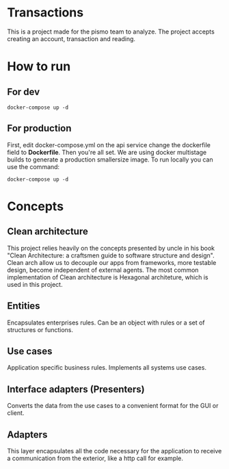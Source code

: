 # Transactions

This is a project made for the pismo team to analyze. The project accepts creating an account, transaction and reading.

# How to run
## For dev
```shell
docker-compose up -d
```
## For production
First, edit docker-compose.yml on the api service change the dockerfile field to **Dockerfile**. Then you're all set.
We are using docker multistage builds to generate a production smallersize image. To run locally you can use the command:
```shell
docker-compose up -d
```
# Concepts
## Clean architecture
This project relies heavily on the concepts presented by uncle in his book "Clean Architecture: a craftsmen guide to software structure and design".
Clean arch allow us to decouple our apps from frameworks, more testable design, become independent of external agents.
The most common implementation of Clean architecture is Hexagonal architeture, which is used in this project.

## Entities
Encapsulates enterprises rules. Can be an object with rules or a set of structures or functions.

## Use cases
Application specific business rules. Implements all systems use cases.

## Interface adapters (Presenters)
Converts the data from the use cases to a convenient format for the GUI or client.

## Adapters
This layer encapsulates all the code necessary for the application to receive a communication from the exterior, like a http call for example.

